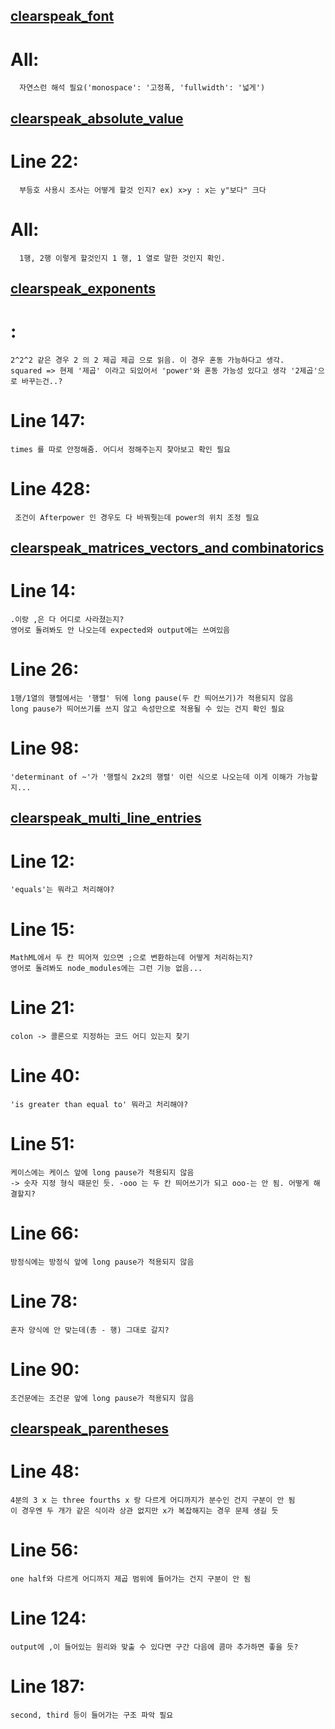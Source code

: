 ## [clearspeak_font](clearspeak_font.json)

# All:
      자연스런 해석 필요('monospace': '고정폭, 'fullwidth': '넓게')


## [clearspeak_absolute_value](clearspeak_absolute_value.json)

# Line 22:
      부등호 사용시 조사는 어떻게 할것 인지? ex) x>y : x는 y"보다" 크다
# All:
      1행, 2행 이렇게 할것인지 1 행, 1 열로 말한 것인지 확인.


## [clearspeak_exponents](clearspeak_exponents.json)

# :
    2^2^2 같은 경우 2 의 2 제곱 제곱 으로 읽음. 이 경우 혼동 가능하다고 생각.
    squared => 현제 '제곱' 이라고 되있어서 'power'와 혼동 가능성 있다고 생각 '2제곱'으로 바꾸는건..?
# Line 147:
    times 를 따로 안정해줌. 어디서 정해주는지 찾아보고 확인 필요
# Line 428:
     조건이 Afterpower 인 경우도 다 바꿔줫는데 power의 위치 조정 필요

## [clearspeak_matrices_vectors_and combinatorics](clearspeak_matrices_vectors_and_combinatorics.json)

# Line 14:
    .이랑 ,은 다 어디로 사라졌는지?
    영어로 돌려봐도 안 나오는데 expected와 output에는 쓰여있음

# Line 26:
    1행/1열의 행렬에서는 '행렬' 뒤에 long pause(두 칸 띄어쓰기)가 적용되지 않음
    long pause가 띄어쓰기를 쓰지 않고 속성만으로 적용될 수 있는 건지 확인 필요

# Line 98:
    'determinant of ~'가 '행렬식 2x2의 행렬' 이런 식으로 나오는데 이게 이해가 가능할지...



## [clearspeak_multi_line_entries](expected\ko\clearspeak\clearspeak_multi_line_entries.json)

# Line 12:
    'equals'는 뭐라고 처리해야? 

# Line 15:
    MathML에서 두 칸 띄어져 있으면 ;으로 변환하는데 어떻게 처리하는지?
    영어로 돌려봐도 node_modules에는 그런 기능 없음...

# Line 21:
    colon -> 콜론으로 지정하는 코드 어디 있는지 찾기

# Line 40:
    'is greater than equal to' 뭐라고 처리해야?

# Line 51:
    케이스에는 케이스 앞에 long pause가 적용되지 않음
    -> 숫자 지정 형식 때문인 듯. -ooo 는 두 칸 띄어쓰기가 되고 ooo-는 안 됨. 어떻게 해결할지?

# Line 66:
    방정식에는 방정식 앞에 long pause가 적용되지 않음

# Line 78:
    혼자 양식에 안 맞는데(총 - 행) 그대로 갈지?

# Line 90:
    조건문에는 조건문 앞에 long pause가 적용되지 않음


## [clearspeak_parentheses](clearspeak_parentheses.json)

# Line 48:
    4분의 3 x 는 three fourths x 랑 다르게 어디까지가 분수인 건지 구분이 안 됨
    이 경우엔 두 개가 같은 식이라 상관 없지만 x가 복잡해지는 경우 문제 생길 듯

# Line 56:
    one half와 다르게 어디까지 제곱 범위에 들어가는 건지 구분이 안 됨

# Line 124:
    output에 ,이 들어있는 원리와 맞출 수 있다면 구간 다음에 콤마 추가하면 좋을 듯?

# Line 187:
    second, third 등이 들어가는 구조 파악 필요
